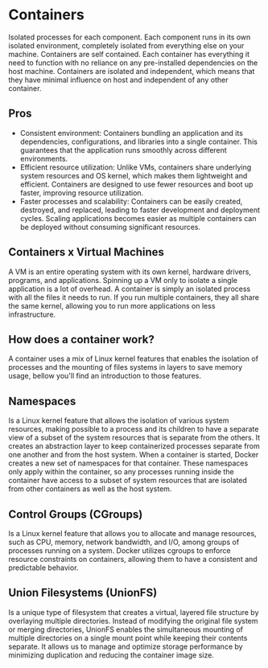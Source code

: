 # Containers
Isolated processes for each component. Each component runs in its own 
isolated environment, completely isolated from everything else on your 
machine.
Containers are self contained. Each container has everything it need to 
function with no reliance on any pre-installed dependencies on the host 
machine.
Containers are isolated and independent, which means that they have minimal
influence on host and independent of any other container.

## Pros
- Consistent environment: Containers bundling an application and its 
  dependencies, configurations, and libraries into a single container. This
  guarantees that the application runs smoothly across different 
  environments.
- Efficient resource utilization: Unlike VMs, containers share underlying 
  system resources and OS kernel, which makes them lightweight and 
  efficient. Containers are designed to use fewer resources and boot up 
  faster, improving resource utilization.
- Faster processes and scalability: Containers can be easily created, 
  destroyed, and replaced, leading to faster development and deployment 
  cycles. Scaling applications becomes easier as multiple containers can 
  be deployed without consuming significant resources.

## Containers x Virtual Machines
A VM is an entire operating system with its own kernel, hardware drivers, 
programs, and applications. Spinning up a VM only to isolate a single 
application is a lot of overhead.
A container is simply an isolated process with all the files it needs to 
run. If you run multiple containers, they all share the same kernel, 
allowing you to run more applications on less infrastructure.

## How does a container work?
A container uses a mix of Linux kernel features that enables the isolation 
of processes and the mounting of files systems in layers to save memory 
usage, bellow you'll find an introduction to those features.

## Namespaces
Is a Linux kernel feature that allows the isolation of various system 
resources, making possible to a process and its children to have a
separate view of a subset of the system resources that is separate from 
the others. It creates an abstraction layer to keep containerized processes
separate from one another and from the host system.
When a container is started, Docker creates a new set of namespaces for 
that container. These namespaces only apply within the container, so any 
processes running inside the container have access to a subset of system 
resources that are isolated from other containers as well as the host 
system.

## Control Groups (CGroups)
Is a Linux kernel feature that allows you to allocate and manage resources,
such as CPU, memory, network bandwidth, and I/O, among groups of processes 
running on a system.
Docker utilizes cgroups to enforce resource constraints on containers, 
allowing them to have a consistent and predictable behavior.

## Union Filesystems (UnionFS)
Is a unique type of filesystem that creates a virtual, layered file 
structure by overlaying multiple directories. Instead of modifying the 
original file system or merging directories, UnionFS enables the 
simultaneous mounting of multiple directories on a single mount point while
keeping their contents separate. 
It allows us to manage and optimize storage performance by minimizing 
duplication and reducing the container image size.
